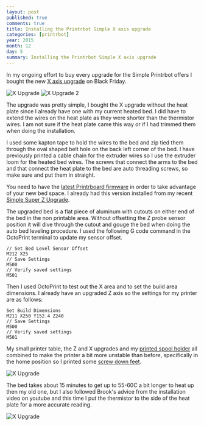 ```yaml
---
layout: post
published: true
comments: true
title: Installing the Printrbot Simple X axis upgrade
categories: [printrbot]
year: 2015
month: 12
day: 5
summary: Installing the Printrbot Simple X axis upgrade
---
```

In my ongoing effort to buy every upgrade for the Simple Printrbot offers I bought the new [X axis upgrade](http://printrbot.com/shop/simple-x-axis-upgrade/) on Black Friday.

<img alt="X Upgrade" src="https://garthvh.com/assets/img/printrbot/x_upgrade_1.jpg" class="img-responsive img-rounded" />

<img alt="X Upgrade 2" src="https://garthvh.com/assets/img/printrbot/x_upgrade_2.jpg" class="img-responsive img-rounded" />

The upgrade was pretty simple, I bought the X upgrade without the heat plate since I already have one with my current heated bed. I did have to extend the wires on the heat plate as they were shorter than the thermistor wires.  I am not sure if the heat plate came this way or if I had trimmed them when doing the installation.  

I used some kapton tape to hold the wires to the bed and zip tied them through the oval shaped belt hole on the back left corner of the bed.  I have previously printed a cable chain for the extruder wires so I use the extruder loom for the heated bed wires. The screws that connect the arms to the bed and that connect the heat plate to the bed are auto threading screws, so make sure and put them in straight.

You need to have the [latest Printrboard firmware](http://help.printrbot.com/c/Firmware) in order to take advantage of your new bed space.  I already had this version installed from my recent [Simple Super Z Upgrade](http://printrbot.com/shop/simple-super-z-upgrade/).

The upgraded bed is a flat piece of aluminum with cutouts on either end of the bed in the non printable area.  Without offsetting the Z probe sensor position it will dive through the cutout and gouge the bed when doing the auto bed leveling procedure. I used the following G code command in the OctoPrint terminal to update my sensor offset.

	// Set Bed Level Sensor Offset
	M212 X25
	// Save Settings
	M500
	// Verify saved settings
	M501

Then I used OctoPrint to test out the X area and to set the build area dimensions.  I already have an upgraded Z axis so the settings for my printer are as follows:

	Set Build Dimensions
	M211 X250 Y152.4 Z240
	// Save Settings
	M500
	// Verify saved settings
	M501

My small printer table, the Z and X upgrades and my [printed spool holder](https://www.youmagine.com/designs/printrbot-simple-filament-spool-holder) all combined to make the printer a bit more unstable than before, specifically in the home position so I printed some [screw down feet](http://www.thingiverse.com/thing:724909).

<img alt="X Upgrade" src="https://garthvh.com/assets/img/printrbot/x_upgrade_4.jpg" class="img-responsive img-rounded" />

The bed takes about 15 minutes to get up to 55-60C a bit longer to heat up then my old one, but I also followed Brook's advice from the installation video on youtube and this time I put the thermistor to the side of the heat plate for a more accurate reading.

<img alt="X Upgrade" src="https://garthvh.com/assets/img/printrbot/x_upgrade_3.jpg" class="img-responsive img-rounded" />
